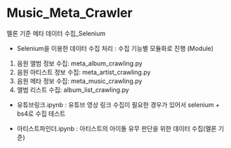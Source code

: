 # Music_Meta_Crawler
멜론 기준 메타 데이터 수집_Selenium

- Selenium을 이용한 데이터 수집 처리
 : 수집 기능별 모듈화로 진행 (Module)

 1) 음원 앨범 정보 수집: meta_album_crawling.py
 2) 음원 아티스트 정보 수집: meta_artist_crawling.py
 3) 음원 메타 정보 수집: meta_music_crawling.py
 4) 앨범 리스트 수집: album_list_crawling.py
 
 * 유튜브링크.ipynb
  : 유튜브 영상 링크 수집이 필요한 경우가 있어서 selenium + bs4로 수집 테스트

 * 아티스트파인더.ipynb
  : 아티스트의 아이돌 유무 판단을 위한 데이터 수집(멜론 기준)
